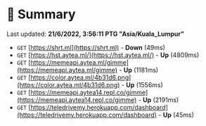# 📖 Summary
Last updated: **21/6/2022, 3:56:11 PTG "Asia/Kuala_Lumpur"**

- `GET` [https://shrt.ml](https://shrt.ml) - **Down** (49ms)
- `GET` [https://hst.aytea.ml/](https://hst.aytea.ml/) - **Up** (4809ms)
- `GET` [https://memeapi.aytea.ml/gimme](https://memeapi.aytea.ml/gimme) - **Up** (1181ms)
- `GET` [https://color.aytea.ml/4b31d6.png](https://color.aytea.ml/4b31d6.png) - **Up** (1556ms)
- `GET` [https://memeapi.aytea14.repl.co/gimme](https://memeapi.aytea14.repl.co/gimme) - **Up** (2191ms)
- `GET` [https://teledrivemy.herokuapp.com/dashboard](https://teledrivemy.herokuapp.com/dashboard) - **Up** (45ms)
